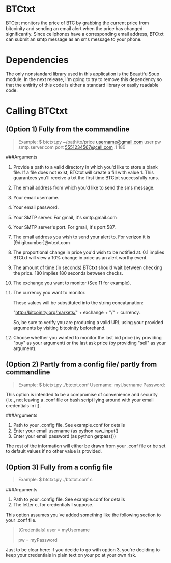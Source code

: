 BTCtxt                        
===================================================== 

BTCtxt monitors the price of BTC by grabbing the current price from bitcoinity and sending an email alert when the price has changed significantly. Since cellphones have a corresponding email address, BTCtxt can submit an smtp message as an sms message to your phone.

Dependencies                     
======================================================

The only nonstandard library used in this application is the BeautifulSoup module. In the next release, I'm going to try to remove this dependency so that the entirity of this code is either a standard library or easily readable code. 


Calling BTCtxt                    
======================================================

(Option 1) Fully from the commandline
-----------------------------------------------------
>Example: 
>    $ btctxt.py ~/path/to/price username@gmail.com user pw smtp.server.com port 5551234567@cell.com .1 180

###Arguments
1. Provide a path to a valid directory in which you'd like to store a blank file. If a file does not exist, BTCtxt will create a fill with value 1. This guarantees you'll receive a txt the first time BTCtxt successfully runs.
2. The email address from which you'd like to send the sms message.
3. Your email username.
4. Your email password.
5. Your SMTP server. For gmail, it's smtp.gmail.com
6. Your SMTP server's port. For gmail, it's port 587.
7. The email address you wish to send your alert to. For verizon it is [9digitnumber]@vtext.com
8. The proportional change in price you'd wish to be notified at. 0.1 implies BTCtxt will view a 10% change in price as an alert worthy event.
9. The amount of time (in seconds) BTCtxt should wait between checking the price. 180 implies 180 seconds between checks.
10. The exchange you want to monitor (See 11 for example).
11. The currency you want to monitor.
    
    These values will be substituted into the string concatanation:
    
    "http://bitcoinity.org/markets/" + exchange + "/" + currency.
    
     So, be sure to verify you are producing a valid URL using your provided arguments by visiting bitcoinity beforehand.
    
12. Choose whether you wanted to monitor the last bid price (by providing "buy" as your argument) or the last ask price (by providing "sell" as your argument).

(Option 2) Partly from a config file/ partly from commandline
-------------------------------------------------------------
> Example:
>    $ btctxt.py ./btctxt.conf
>    Username: myUsername
>    Password: 

This option is intended to be a compromise of convenience and security (i.e., not leaving a .conf file or bash script lying around with your email credentials in it).

###Arguments
1. Path to your .config file. See example.conf for details 
2. Enter your email username (as python raw_input()
3. Enter your email password (as python getpass())

The rest of the information will either be drawn from your .conf file or be set to default values if no other value is provided.

(Option 3) Fully from a config file
--------------------------------------------------------------
> Example:
>    $ btctxt.py ./btctxt.conf c

###Arguments
1. Path to your .config file. See example.conf for details
2. The letter c, for credentials I suppose.

This option assumes you've added something like the following 
section to your .conf file.

> [Credentials]
> user = myUsername
>
> pw = myPassword

Just to be clear here: if you decide to go with option 3, 
you're deciding to keep your credentials in plain text
on your pc at your own risk.






